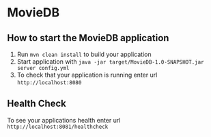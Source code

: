 # MovieDB

How to start the MovieDB application
---

1. Run `mvn clean install` to build your application
1. Start application with `java -jar target/MovieDB-1.0-SNAPSHOT.jar server config.yml`
1. To check that your application is running enter url `http://localhost:8080`

Health Check
---

To see your applications health enter url `http://localhost:8081/healthcheck`
